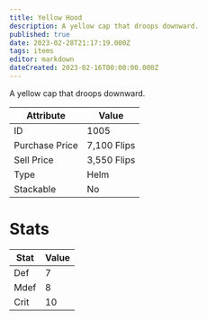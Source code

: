 ```yaml
---
title: Yellow Hood
description: A yellow cap that droops downward.
published: true
date: 2023-02-28T21:17:19.000Z
tags: items
editor: markdown
dateCreated: 2023-02-16T00:00:00.000Z
---
```


A yellow cap that droops downward.

|Attribute|Value|
|-|-|
|ID|1005|
|Purchase Price|7,100 Flips|
|Sell Price|3,550 Flips|
|Type|Helm|
|Stackable|No|

# Stats
|Stat|Value|
|-|-|
|Def|7|
|Mdef|8|
|Crit|10|
